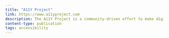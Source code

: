```yaml
---
title: "A11Y Project"
link: https://www.a11yproject.com
description: The A11Y Project is a community-driven effort to make digital accessibility easier.
content-type: publication
tags: accessibility
---
```


